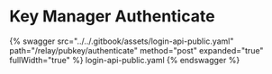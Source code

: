 # Key Manager Authenticate
{% swagger src="../../.gitbook/assets/login-api-public.yaml" path="/relay/pubkey/authenticate" method="post" expanded="true" fullWidth="true" %} login-api-public.yaml {% endswagger %}
